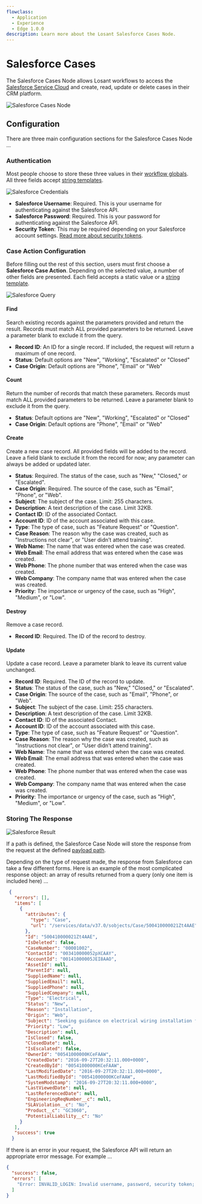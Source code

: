 ```yaml
---
flowclass:
  - Application
  - Experience
  - Edge 1.0.0
description: Learn more about the Losant Salesforce Cases Node.
---
```


# Salesforce Cases

The Salesforce Cases Node allows Losant workflows to access the [Salesforce Service Cloud](https://www.salesforce.com/products/service-cloud/overview/) and create, read, update or delete cases in their CRM platform.

![Salesforce Cases Node](/images/workflows/data/salesforce-overview.png "Salesforce Cases Node")

## Configuration

There are three main configuration sections for the Salesforce Cases Node ...

### Authentication

Most people choose to store these three values in their [workflow globals](/workflows/overview/#workflow-globals). All three fields accept [string templates](/workflows/accessing-payload-data/#string-templates).

![Salesforce Credentials](/images/workflows/data/salesforce-credentials.png "Salesforce Credentials")

* **Salesforce Username**: Required. This is your username for authenticating against the Salesforce API.
* **Salesforce Password**: Required. This is your password for authenticating against the Salesforce API.
* **Security Token**: This may be required depending on your Salesforce account settings. [Read more about security tokens](https://developer.salesforce.com/forums?id=906F00000009B2zIAE).

### Case Action Configuration

Before filling out the rest of this section, users must first choose a **Salesforce Case Action**. Depending on the selected value, a number of other fields are presented. Each field accepts a static value or a [string template](/workflows/accessing-payload-data/#string-templates).

![Salesforce Query](/images/workflows/data/salesforce-query.png "Salesforce Query")

#### Find

Search existing records against the parameters provided and return the result. Records must match ALL provided parameters to be returned. Leave a parameter blank to exclude it from the query.

* **Record ID**: An ID for a single record. If included, the request will return a maximum of one record.
* **Status**: Default options are "New", "Working", "Escalated" or "Closed"
* **Case Origin**: Default options are "Phone", "Email" or "Web"

#### Count

Return the number of records that match these parameters. Records must match ALL provided parameters to be returned. Leave a parameter blank to exclude it from the query.

* **Status**: Default options are "New", "Working", "Escalated" or "Closed"
* **Case Origin**: Default options are "Phone", "Email" or "Web"

#### Create

Create a new case record. All provided fields will be added to the record. Leave a field blank to exclude it from the record for now; any parameter can always be added or updated later.

* **Status**: Required. The status of the case, such as "New," "Closed," or "Escalated".
* **Case Origin**: Required. The source of the case, such as "Email", "Phone", or "Web".
* **Subject**: The subject of the case. Limit: 255 characters.
* **Description**: A text description of the case. Limit 32KB.
* **Contact ID**: ID of the associated Contact.
* **Account ID**: ID of the account associated with this case.
* **Type**: The type of case, such as "Feature Request" or "Question".
* **Case Reason**: The reason why the case was created, such as "Instructions not clear", or "User didn’t attend training".
* **Web Name**: The name that was entered when the case was created.
* **Web Email**: The email address that was entered when the case was created.
* **Web Phone**: The phone number that was entered when the case was created.
* **Web Company**: The company name that was entered when the case was created.
* **Priority**: The importance or urgency of the case, such as "High", "Medium", or "Low".

#### Destroy

Remove a case record.

* **Record ID**: Required. The ID of the record to destroy.

#### Update

Update a case record. Leave a parameter blank to leave its current value unchanged.

* **Record ID**: Required. The ID of the record to update.
* **Status**: The status of the case, such as "New," "Closed," or "Escalated".
* **Case Origin**: The source of the case, such as "Email", "Phone", or "Web".
* **Subject**: The subject of the case. Limit: 255 characters.
* **Description**: A text description of the case. Limit 32KB.
* **Contact ID**: ID of the associated Contact.
* **Account ID**: ID of the account associated with this case.
* **Type**: The type of case, such as "Feature Request" or "Question".
* **Case Reason**: The reason why the case was created, such as "Instructions not clear", or "User didn’t attend training".
* **Web Name**: The name that was entered when the case was created.
* **Web Email**: The email address that was entered when the case was created.
* **Web Phone**: The phone number that was entered when the case was created.
* **Web Company**: The company name that was entered when the case was created.
* **Priority**: The importance or urgency of the case, such as "High", "Medium", or "Low".

### Storing The Response

![Salesforce Result](/images/workflows/data/salesforce-result.png "Salesforce Result")

 If a path is defined, the Salesforce Case Node will store the response from the request at the defined [payload path](/workflows/accessing-payload-data/#payload-path).

 Depending on the type of request made, the response from Salesforce can take a few different forms. Here is an example of the most complicated response object: an array of results returned from a query (only one item is included here) ...

```json
 {
   "errors": [],
   "items": [
     {
       "attributes": {
         "type": "Case",
         "url": "/services/data/v37.0/sobjects/Case/500410000021Zt4AAE"
       },
       "Id": "500410000021Zt4AAE",
       "IsDeleted": false,
       "CaseNumber": "00001002",
       "ContactId": "003410000052pXCAAY",
       "AccountId": "00141000005JEI8AAO",
       "AssetId": null,
       "ParentId": null,
       "SuppliedName": null,
       "SuppliedEmail": null,
       "SuppliedPhone": null,
       "SuppliedCompany": null,
       "Type": "Electrical",
       "Status": "New",
       "Reason": "Installation",
       "Origin": "Web",
       "Subject": "Seeking guidance on electrical wiring installation for GC5060",
       "Priority": "Low",
       "Description": null,
       "IsClosed": false,
       "ClosedDate": null,
       "IsEscalated": false,
       "OwnerId": "00541000000KCeFAAW",
       "CreatedDate": "2016-09-27T20:32:11.000+0000",
       "CreatedById": "00541000000KCeFAAW",
       "LastModifiedDate": "2016-09-27T20:32:11.000+0000",
       "LastModifiedById": "00541000000KCeFAAW",
       "SystemModstamp": "2016-09-27T20:32:11.000+0000",
       "LastViewedDate": null,
       "LastReferencedDate": null,
       "EngineeringReqNumber__c": null,
       "SLAViolation__c": "No",
       "Product__c": "GC3060",
       "PotentialLiability__c": "No"
     }
   ],
   "success": true
  }
```

If there is an error in your request, the Salesforce API will return an appropriate error message. For example ...

```json
{
  "success": false,
  "errors": [
    "Error: INVALID_LOGIN: Invalid username, password, security token; or user locked out."
  ]
}
```
